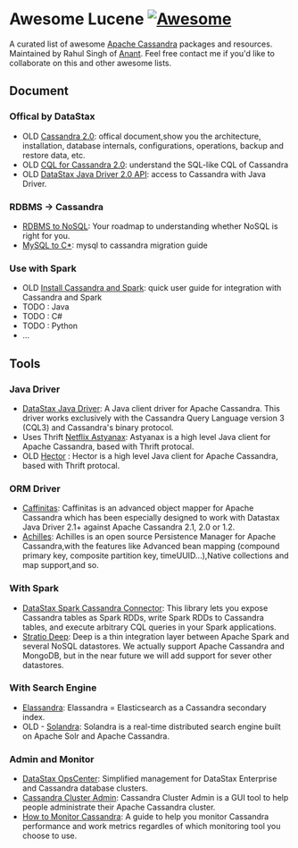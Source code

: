 # Awesome Lucene [![Awesome](https://cdn.rawgit.com/sindresorhus/awesome/d7305f38d29fed78fa85652e3a63e154dd8e8829/media/badge.svg)](https://github.com/sindresorhus/awesome)

A curated list of awesome [Apache Cassandra](http://cassandra.apache.org/) packages and resources. Maintained by Rahul Singh of [Anant](http://anant.us). Feel free contact me if you'd like to collaborate on this and other awesome lists. 


## Document

### Offical by DataStax
- OLD [Cassandra 2.0](http://www.datastax.com/documentation/cassandra/2.0/index.html): offical document,show you the architecture, installation, database internals, configurations, operations, backup and restore data, etc.
- OLD [CQL for Cassandra 2.0](http://www.datastax.com/documentation/cql/3.1/index.html): understand the SQL-like CQL of Cassandra
- OLD [DataStax Java Driver 2.0 API](http://www.datastax.com/documentation/developer/java-driver/2.0/index.html): access to Cassandra with Java Driver.

### RDBMS -> Cassandra
- [RDBMS to NoSQL](http://www.datastax.com/relational-database-to-nosql): Your roadmap to understanding whether NoSQL is right for you.
- [MySQL to C*](http://planetcassandra.org/mysql-to-cassandra-migration/): mysql to cassandra migration guide

###  Use with Spark
- OLD [Install Cassandra and Spark](http://tobert.github.io/post/2014-07-15-installing-cassandra-spark-stack.html): quick user guide for integration with Cassandra and Spark
- TODO : Java
- TODO : C#
- TODO : Python
- ...

## Tools
### Java Driver
- [DataStax Java Driver](https://github.com/datastax/java-driver): A Java client driver for Apache Cassandra. This driver works exclusively with the Cassandra Query Language version 3 (CQL3) and Cassandra's binary protocol.
- Uses Thrift [Netflix Astyanax](https://github.com/Netflix/astyanax): Astyanax is a high level Java client for Apache Cassandra, based with Thrift protocal.
- OLD [Hector](https://github.com/hector-client/hector) : Hector is a high level Java client for Apache Cassandra, based with Thrift protocal.

### ORM Driver

- [Caffinitas](http://caffinitas.org/mapper/): Caffinitas is an advanced object mapper for Apache Cassandra which has been especially designed to work with Datastax Java Driver 2.1+ against Apache Cassandra 2.1, 2.0 or 1.2.
- [Achilles](http://doanduyhai.github.io/Achilles/): Achilles is an open source Persistence Manager for Apache Cassandra,with the features like Advanced bean mapping (compound primary key, composite partition key, timeUUID...),Native collections and map support,and so.

### With Spark
- [DataStax Spark Cassandra Connector](https://github.com/datastax/spark-cassandra-connector): This library lets you expose Cassandra tables as Spark RDDs, write Spark RDDs to Cassandra tables, and execute arbitrary CQL queries in your Spark applications.
- [Stratio Deep](https://github.com/Stratio/stratio-deep): Deep is a thin integration layer between Apache Spark and several NoSQL datastores. We actually support Apache Cassandra and MongoDB, but in the near future we will add support for sever other datastores.

### With Search Engine

- [Elassandra](http://www.elassandra.io/): Elassandra = Elasticsearch as a Cassandra secondary index.
- OLD - [Solandra](https://github.com/tjake/Solandra): Solandra is a real-time distributed search engine built on Apache Solr and Apache Cassandra.

### Admin and Monitor
- [DataStax OpsCenter](http://www.datastax.com/what-we-offer/products-services/datastax-opscenter): Simplified management for DataStax Enterprise and Cassandra database clusters.
- [Cassandra Cluster Admin](https://github.com/sebgiroux/Cassandra-Cluster-Admin): Cassandra Cluster Admin is a GUI tool to help people administrate their Apache Cassandra cluster.
- [How to Monitor Cassandra](https://www.datadoghq.com/blog/how-to-monitor-cassandra-performance-metrics/): A guide to help you monitor Cassandra performance and work metrics regardles of which monitoring tool you choose to use.

